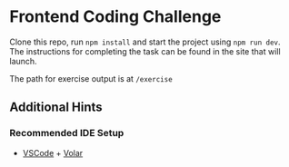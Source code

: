# Frontend Coding Challenge

Clone this repo, run `npm install` and start the project using `npm run dev`.
The instructions for completing the task can be found in the site that will launch.

The path for exercise output is at `/exercise`

## Additional Hints

### Recommended IDE Setup

- [VSCode](https://code.visualstudio.com/) + [Volar](https://marketplace.visualstudio.com/items?itemName=johnsoncodehk.volar)
